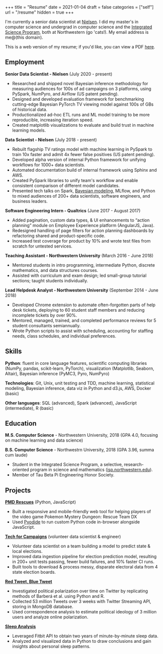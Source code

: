 +++
title = "Resume"
date = 2021-01-04
draft = false
categories = ["self"]
url = "/resume"
hidden = true
+++

<style type="text/css">.rich-text li {line-height: 1.5;}</style>

I'm currently a senior data scientist at [Nielsen](https://www.nielsen.com/us/en/solutions/nielsen-global-media/). I did my master's in computer science and undergrad in computer science and the [Integrated Science Program](httpqs://www.isp.northwestern.edu/), both at Northwestern (go 'cats!). My email address is me@(this domain).

<!--more-->

This is a web version of my resume; if you'd like, you can view a PDF [here](/resume.pdf).


## Employment
**Senior Data Scientist - Nielsen** (July 2020 - present)
 * Researched and shipped novel Bayesian inference methodology for measuring audiences for 100s of ad campaigns on 3 platforms, using PySpark, NumPyro, and Airflow (US patent pending).
 * Designed and developed evaluation framework for benchmarking cutting-edge Bayesian PyTorch TV viewing model against 100s of GBs of historical data.
 * Productionalized ad-hoc ETL runs and ML model training to be more reproducible, increasing iteration speed.
 * Created matplotlib visualizations to evaluate and build trust in machine learning models.

**Data Scientist - Nielsen** (July 2018 - present)
 * Rebuilt flagship TV ratings model with machine learning in PySpark to train 10x faster and admit 4x fewer false positives (US patent pending).
 * Developed alpha version of internal Python framework for unifying workflows for 1000+ data scientists.
 * Automated documentation build of internal framework using Sphinx and AWS.
 * Created PySpark libraries to unify team's workflow and enable consistent comparison of different model candidates.
 * Presented tech talks on Spark, [Bayesian modeling](https://www.youtube.com/watch?v=v0PiWcnEpiw), MLflow, and Python to mixed audiences of 200+ data scientists, software engineers, and business leaders.

**Software Engineering Intern - Qualtrics** (June 2017 - August 2017)
 * Added pagination, custom data types, & UI enhancements to “action planning” module on Employee Experience platform (AngularJS, Java).
 * Redesigned handling of page filters for action planning dashboards by refactoring shared and product-specific code.
 * Increased test coverage for product by 10% and wrote test files from scratch for untested services.

**Teaching Assistant - Northwestern University** (March 2016 - June 2018)
 * Mentored students in intro programming, intermediate Python, discrete mathematics, and data structures courses.
 * Assisted with curriculum and exam design; led small-group tutorial sections; taught students individually.

**Lead Helpdesk Analyst - Northwestern University**	(September 2014 - June 2018)
 * Developed Chrome extension to automate often-forgotten parts of help desk tickets, deploying to 60 student staff members and reducing incomplete tickets by over 90%.
 * Mentored, managed, trained, and completed performance reviews for 5 student consultants semiannually.
 * Wrote Python scripts to assist with scheduling, accounting for staffing needs, class schedules, and individual preferences.


## Skills
**Python**: fluent in core language features, scientific computing libraries (NumPy, pandas, scikit-learn, PyTorch), visualization (Matplotlib, Seaborn, Altair), Bayesian inference (PyMC3, Pyro, NumPyro)

**Technologies**: Git, Unix, unit testing and TDD, machine learning, statistical modeling, Bayesian inference, data viz in Python and d3.js, AWS, Docker (basic)

**Other languages**: SQL (advanced), Spark (advanced), JavaScript (intermediate), R (basic)


## Education
**M.S. Computer Science** - Northwestern University, 2018 (GPA 4.0, focusing on machine learning and data science)

**B.S. Computer Science** - Northwestrn University, 2018 (GPA 3.96, summa cum laude)
 * Student in the Integrated Science Program, a selective, research-oriented program in science and mathematics ([isp.northwestern.edu](https://www.isp.northwestern.edu/)).
 * Member of Tau Beta Pi Engineering Honor Society.


## Projects
**[PMD Rescues](https://tusharc.dev/rescue)** (Python, JavaScript)
 * Built a responsive and mobile-friendly web tool for helping players of the video game Pokemon Mystery Dungeon: Rescue Team DX
 * Used [Pyodide](https://github.com/iodide-project/pyodide) to run custom Python code in-browser alongside JavaScript.

**[Tech for Campaigns](https://techforcampaigns.org)** (volunteer data scientist & engineer)
 * Volunteer data scientist on a team building a model to predict state & local elections.
 * Improved data ingestion pipeline for election prediction model, resulting in 200+ unit tests passing, fewer build failures, and 10% faster CI runs.
 * Built tools to download & process messy, disparate electoral data from 4 state election boards.

**[Red Tweet, Blue Tweet](https://github.com/tuchandra/red-tweet-blue-tweet)**
 * Investigated political polarization over time on Twitter by replicating methods of Barberá et al. using Python and R.
 * Collected 53 million Tweets over 3 weeks with Twitter Streaming API, storing in MongoDB database.
 * Used correspondence analysis to estimate political ideology of 3 million users and analyze online polarization.

**[Sleep Analysis](https://github.com/tuchandra/sleep-analysis)**
 * Leveraged Fitbit API to obtain two years of minute-by-minute sleep data.
 * Analyzed and visualized data in Python to draw conclusions and gain insights about personal sleep patterns.
